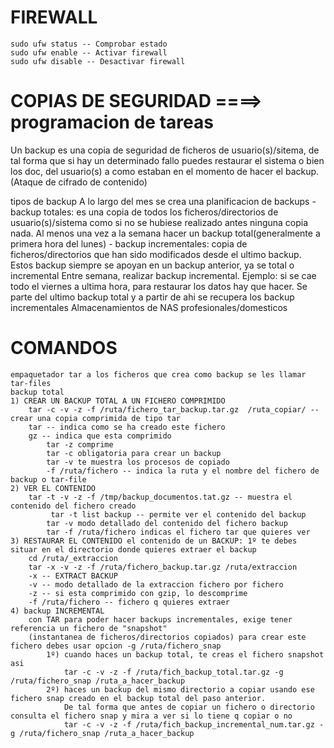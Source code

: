 # FIREWALL
    sudo ufw status -- Comprobar estado
    sudo ufw enable -- Activar firewall
    sudo ufw disable -- Desactivar firewall

# COPIAS DE SEGURIDAD ====> programacion de tareas
Un backup es una copia de seguridad de ficheros de usuario(s)/sitema, de tal forma que si hay un determinado fallo puedes restaurar el sistema o bien los doc, del usuario(s) a como estaban en el momento de hacer el backup.
(Ataque de cifrado de contenido)

tipos de backup
A lo largo del mes se crea una planificacion de backups
    - backup totales: es una copia de todos los ficheros/directorios de usuario(s)/sistema como si no se hubiese realizado antes ninguna copia nada. 
        Al menos una vez a la semana hacer un backup total(generalmente a primera hora del lunes)
    - backup incrementales: copia de ficheros/directorios que han sido modificados desde el ultimo backup. Estos backup siempre se apoyan en un backup anterior, ya se total o incremental
Entre semana, realizar backup incremental.
Ejemplo: si se cae todo el viernes a ultima hora, para restaurar los datos hay que hacer. Se parte del ultimo backup total y a partir de ahi se recupera los backup incrementales
Almacenamientos de NAS profesionales/domesticos

# COMANDOS
    empaquetador tar a los ficheros que crea como backup se les llamar tar-files
    backup total
    1) CREAR UN BACKUP TOTAL A UN FICHERO COMPRIMIDO
        tar -c -v -z -f /ruta/fichero_tar_backup.tar.gz  /ruta_copiar/ -- crear una copia comprimida de tipo tar
        tar -- indica como se ha creado este fichero
        gz -- indica que esta comprimido
            tar -z comprime
            tar -c obligatoria para crear un backup
            tar -v te muestra los procesos de copiado
            -f /ruta/fichero -- indica la ruta y el nombre del fichero de backup o tar-file
    2) VER EL CONTENIDO
        tar -t -v -z -f /tmp/backup_documentos.tat.gz -- muestra el contenido del fichero creado
             tar -t list backup -- permite ver el contenido del backup
            tar -v modo detallado del contenido del fichero backup
            tar -f /ruta/fichero indicas el fichero tar que quieres ver
    3) RESTAURAR EL CONTENIDO el contenido de un BACKUP: 1º te debes situar en el directorio donde quieres extraer el backup      
        cd /ruta/_extraccion
        tar -x -v -z -f /ruta/fichero_backup.tar.gz /ruta/extraccion
        -x -- EXTRACT BACKUP
        -v -- modo detallado de la extraccion fichero por fichero
        -z -- si esta comprimido con gzip, lo descomprime
        -f /ruta/fichero -- fichero q quieres extraer
    4) backup INCREMENTAL
        con TAR para poder hacer backups incrementales, exige tener referencia un fichero de "snapshot"     
        (instantanea de ficheros/directorios copiados) para crear este fichero debes usar opcion -g /ruta/fichero_snap
            1º) cuando haces un backup total, te creas el fichero snapshot asi
                tar -c -v -z -f /ruta/fich_backup_total.tar.gz -g /ruta/fichero_snap /ruta_a_hacer_backup
            2º) haces un backup del mismo directorio a copiar usando ese fichero snap creado en el backup total del paso anterior. 
                De tal forma que antes de copiar un fichero o directorio consulta el fichero snap y mira a ver si lo tiene q copiar o no
                tar -c -v -z -f /ruta/fich_backup_incremental_num.tar.gz -g /ruta/fichero_snap /ruta_a_hacer_backup

